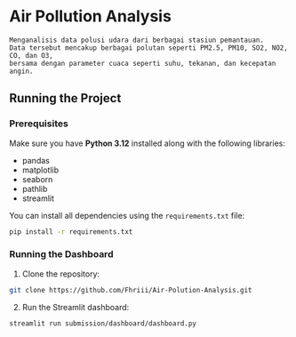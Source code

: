 # Air Pollution Analysis
    Menganalisis data polusi udara dari berbagai stasiun pemantauan. 
    Data tersebut mencakup berbagai polutan seperti PM2.5, PM10, SO2, NO2, CO, dan O3,
    bersama dengan parameter cuaca seperti suhu, tekanan, dan kecepatan angin.
## Running the Project

### Prerequisites

Make sure you have **Python 3.12** installed along with the following libraries:
- pandas
- matplotlib
- seaborn
- pathlib
- streamlit


You can install all dependencies using the `requirements.txt` file:

```bash
pip install -r requirements.txt
```

### Running the Dashboard

1. Clone the repository:

```bash
git clone https://github.com/Fhriii/Air-Polution-Analysis.git
```

2. Run the Streamlit dashboard:

```bash
streamlit run submission/dashboard/dashboard.py
```
